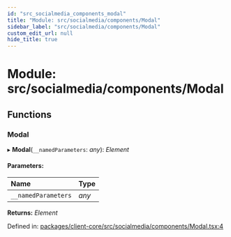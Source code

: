 ```yaml
---
id: "src_socialmedia_components_modal"
title: "Module: src/socialmedia/components/Modal"
sidebar_label: "src/socialmedia/components/Modal"
custom_edit_url: null
hide_title: true
---
```


# Module: src/socialmedia/components/Modal

## Functions

### Modal

▸ **Modal**(`__namedParameters`: *any*): *Element*

#### Parameters:

Name | Type |
:------ | :------ |
`__namedParameters` | *any* |

**Returns:** *Element*

Defined in: [packages/client-core/src/socialmedia/components/Modal.tsx:4](https://github.com/xr3ngine/xr3ngine/blob/673ad6a5f/packages/client-core/src/socialmedia/components/Modal.tsx#L4)
